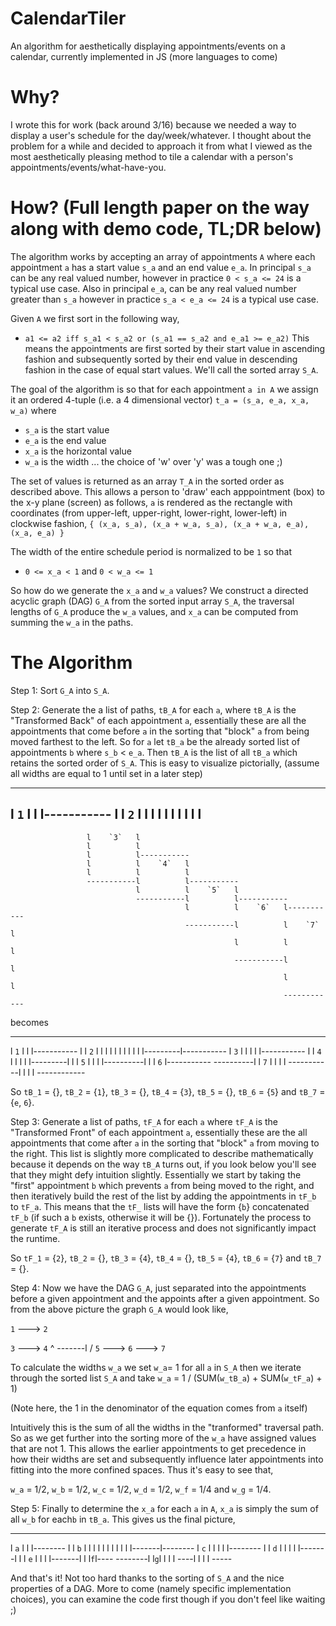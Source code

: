 # CalendarTiler
An algorithm for aesthetically displaying appointments/events on a calendar, currently implemented in JS (more languages to come)

# Why?
I wrote this for work (back around 3/16) because we needed a way to display a user's schedule for the day/week/whatever. I thought about the problem for a while and decided to approach it from what I viewed as the most aesthetically pleasing method to tile a calendar with a person's appointments/events/what-have-you.

# How? (Full length paper on the way along with demo code, TL;DR below)
The algorithm works by accepting an array of appointments `A` where each appointment `a` has a start value `s_a` and an end value `e_a`. In principal `s_a` can be any real valued number, however in practice `0 < s_a <= 24` is a typical use case. Also in principal `e_a`, can be any real valued number greater than `s_a` however in practice `s_a < e_a <= 24` is a typical use case. 

Given `A` we first sort in the following way,
* `a1 <= a2 iff s_a1 < s_a2 or (s_a1 == s_a2 and e_a1 >= e_a2)`
This means the appointments are first sorted by their start value in ascending fashion and subsequently sorted by their end value in descending fashion in the case of equal start values. We'll call the sorted array `S_A`.

The goal of the algorithm is so that for each appointment `a in A` we assign it an ordered 4-tuple (i.e. a 4 dimensional vector) `t_a = (s_a, e_a, x_a, w_a)` where
* `s_a` is the start value
* `e_a` is the end value
* `x_a` is the horizontal value
* `w_a` is the width ... the choice of 'w' over 'y' was a tough one ;)

The set of values is returned as an array `T_A` in the sorted order as described above. This allows a person to 'draw' each apppointment (box) to the x-y plane (screen) as follows, `a` is rendered as the rectangle with coordinates (from upper-left, upper-right, lower-right, lower-left) in clockwise fashion, `{ (x_a, s_a), (x_a + w_a, s_a), (x_a + w_a, e_a), (x_a, e_a) }`

The width of the entire schedule period is normalized to be `1` so that
* `0 <= x_a < 1` and `0 < w_a <= 1`

So how do we generate the `x_a` and `w_a` values? We construct a directed acyclic graph (DAG) `G_A` from the sorted input array `S_A`, the traversal lengths of `G_A` produce the `w_a` values, and `x_a` can be computed from summing the `w_a` in the paths.

# The Algorithm
Step 1: Sort `G_A` into `S_A`.

Step 2: Generate the a list of paths, `tB_A` for each `a`, where `tB_A` is the "Transformed Back" of each appointment `a`, essentially these are all the appointments that come before `a` in the sorting that "block" `a` from being moved farthest to the left. So for `a` let `tB_a` be the already sorted list of appointments `b` where `s_b` < `e_a`. Then `tB_A` is the list of all `tB_a` which retains the sorted order of `S_A`. This is easy to visualize pictorially, (assume all widths are equal to 1 until set in a later step)

-----------
l   `1`   l
l         l-----------
l         l    `2`   l
l         l          l
l         l          l
l         l          l
---------------------------------
                     l    `3`   l
                     l          l
                     l          l-----------
                     l          l    `4`   l
                     l          l          l
                     -----------l          l-----------
                                l          l    `5`   l
                                -----------l          l-----------
                                           l          l    `6`   l-----------
                                           -----------l          l    `7`   l
                                                      l          l          l
                                                      -----------l          l
                                                                 l          l
                                                                 ------------
becomes

-----------
l   `1`   l
l         l-----------
l         l    `2`   l
l         l          l
l         l          l
l         l          l
l---------l-----------
l   `3`   l
l         l
l         l-----------
l         l    `4`   l
l         l          l
l---------l          l
l   `5`   l          l
l         l----------l
l         l   `6`    l-----------
----------l          l    `7`   l
          l          l          l
          -----------l          l
                     l          l
                     ------------
          
So `tB_1` = {}, `tB_2` = {`1`}, `tB_3` = {}, `tB_4` = {`3`}, `tB_5` = {}, `tB_6` = {`5`} and `tB_7` = {`e`, `6`}.

Step 3: Generate a list of paths, `tF_A` for each `a` where `tF_A` is the "Transformed Front" of each appointment `a`, essentially these are the all appointments that come after `a` in the sorting that "block" `a` from moving to the right. This list is slightly more complicated to describe mathematically because it depends on the way `tB_A` turns out, if you look below you'll see that they might defy intuition slightly. Essentially we start by taking the "first" appointment `b` which prevents `a` from being moved to the right, and then iteratively build the rest of the list by adding the appointments in `tF_b` to `tF_a`. This means that the `tF_` lists will have the form {`b`} concatenated `tF_b` (if such a `b` exists, otherwise it will be {}). Fortunately the process to generate `tF_A` is still an iterative process and does not significantly impact the runtime.

So `tF_1` = {`2`}, `tB_2` = {}, `tB_3` = {`4`}, `tB_4` = {}, `tB_5` = {`4`}, `tB_6` = {`7`} and `tB_7` = {}.

Step 4: Now we have the DAG `G_A`, just separated into the appointments before a given appointment and the appoints after a given appointment. So from the above picture the graph `G_A` would look like,

`1` ---> `2` 

`3` ---> `4`
          ^
   -------l
  /
`5` ---> `6` ---> `7`

To calculate the widths `w_a` we set `w_a`= 1 for all `a` in `S_A` then we iterate through the sorted list `S_A` and take `w_a` = 1 / (SUM(`w_tB_a`) + SUM(`w_tF_a`) + 1)

(Note here, the 1 in the denominator of the equation comes from `a` itself)

Intuitively this is the sum of all the widths in the "tranformed" traversal path. So as we get further into the sorting more of the `w_a` have assigned values that are not 1. This allows the earlier appointments to get precedence in how their widths are set and subsequently influence later appointments into fitting into the more confined spaces. Thus it's easy to see that,

`w_a` = 1/2, `w_b` = 1/2, `w_c` = 1/2, `w_d` = 1/2, `w_f` = 1/4 and `w_g` = 1/4.

Step 5: Finally to determine the `x_a` for each `a` in `A`, `x_a` is simply the sum of all `w_b` for each`b` in `tB_a`. This gives us the final picture,

---------
l `a`   l
l       l--------
l       l `b`   l
l       l       l
l       l       l
l       l       l
l-------l--------
l  `c`  l
l       l
l       l--------
l       l  `d`  l
l       l       l
l-------l       l
l  `e`  l       l
l       l-------l
l       l`f`l----
--------l   l`g`l
        l   l   l
        ----l   l
            l   l
            -----

And that's it! Not too hard thanks to the sorting of `S_A` and the nice properties of a DAG.
More to come (namely specific implementation choices), you can examine the code first though if you don't feel like waiting ;)
